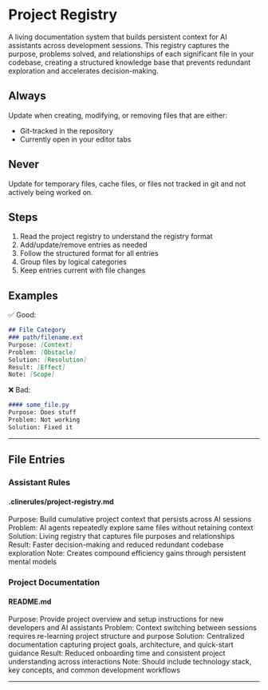 # Project Registry

A living documentation system that builds persistent context for AI assistants across development sessions. This registry captures the purpose, problems solved, and relationships of each significant file in your codebase, creating a structured knowledge base that prevents redundant exploration and accelerates decision-making.

## Always
Update when creating, modifying, or removing files that are either:
- Git-tracked in the repository
- Currently open in your editor tabs

## Never
Update for temporary files, cache files, or files not tracked in git and not actively being worked on.

## Steps
1. Read the project registry to understand the registry format
2. Add/update/remove entries as needed
3. Follow the structured format for all entries
4. Group files by logical categories
5. Keep entries current with file changes

## Examples
✅ Good:
```markdown
## File Category
### path/filename.ext
Purpose: [Context]
Problem: [Obstacle]
Solution: [Resolution]
Result: [Effect]
Note: [Scope]
```

❌ Bad:
```markdown
#### some_file.py
Purpose: Does stuff
Problem: Not working
Solution: Fixed it
```

---

## File Entries

### Assistant Rules
#### .clinerules/project-registry.md
Purpose: Build cumulative project context that persists across AI sessions
Problem: AI agents repeatedly explore same files without retaining context
Solution: Living registry that captures file purposes and relationships  
Result: Faster decision-making and reduced redundant codebase exploration
Note: Creates compound efficiency gains through persistent mental models

### Project Documentation
#### README.md
Purpose: Provide project overview and setup instructions for new developers and AI assistants
Problem: Context switching between sessions requires re-learning project structure and purpose
Solution: Centralized documentation capturing project goals, architecture, and quick-start guidance
Result: Reduced onboarding time and consistent project understanding across interactions
Note: Should include technology stack, key concepts, and common development workflows

---
